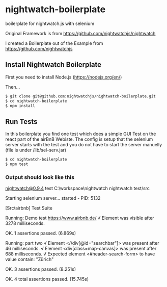 # nightwatch-boilerplate
boilerplate for nightwatch.js with selenium

Original Framework is from https://github.com/nightwatchjs/nightwatch 

I  created a Boilerplate out of the Example from https://github.com/nightwatchjs

## Install Nightwatch Boilerplate

First you need to install Node.js (https://nodejs.org/en/)

Then...
```sh
$ git clone git@github.com:nightwatchjs/nightwatch-boilerplate.git
$ cd nightwatch-boilerplate
$ npm install
```

## Run Tests

In this boilerplate you find one test which does a simple GUI Test on the react part of the airBnB Webiste. The config is setup that the selenium server starts with the test and you do not have to start the server manuelly (file is under /lib/sel-serv.jar)

```sh
$ cd nightwatch-boilerplate
$ npm test
```

### Output should look like this
nightwatch@0.9.4 test C:\workspace\nightwatch
nightwatch test/src

Starting selenium server... started - PID:  5132

[Src\airbnb] Test Suite

Running:  Demo test https://www.airbnb.de/
 √ Element <body> was visible after 3278 milliseconds.

OK. 1 assertions passed. (6.869s)

Running:  part two
 √ Element <//div[@id="searchbar"]> was present after 46 milliseconds.
 √ Element <div[class=map-canvas]> was present after 688 milliseconds.
 √ Expected element <#header-search-form> to have value contain: "Zürich"

OK. 3 assertions passed. (8.251s)

OK. 4  total assertions passed. (15.745s)









